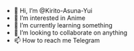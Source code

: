 - 👋 Hi, I’m @Kirito-Asuna-Yui
- 👀 I’m interested in Anime
- 🌱 I’m currently learning something
- 💞️ I’m looking to collaborate on anything
- 📫 How to reach me Telegram

<!---
Kirito-Asuna-Yui/Kirito-Asuna-Yui is a ✨ special ✨ repository because its `README.md` (this file) appears on your GitHub profile.
You can click the Preview link to take a look at your changes.
--->
